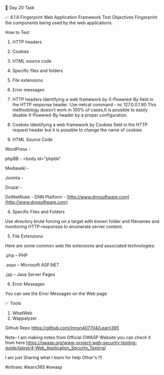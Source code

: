 🎯 Day 20 Task

✅ 4.1.8 Fingerprint Web Application Framework
Test Objectives
Fingerprint the components being used by the web applications.

How to Test

1. HTTP headers
2. Cookies
3. HTML source code
4. Specific files and folders
5. File extensions
6. Error messages

1. HTTP headers
Identifying a web framework by X-Powered-By field in the HTTP response header. Use netcat command -  nc 127.0.0.1 80
This methodology doesn’t work in 100% of cases,It is possible to easily disable X-Powered-By header by a proper configuration. 

2. Cookies
Identifying a web framework by Cookies field in the HTTP request header but it is possible to change the name of cookies

3. HTML Source Code

WordPress - <meta name="generator" content="WordPress 3.9.2" />


phpBB - <body id="phpbb"
              
              
Mediawiki - <meta name="generator" content="MediaWiki 1.21.9" />


Joomla - <meta name="generator" content="Joomla! - Open Source Content Management" />


Drupal - <meta name="Generator" content="Drupal 7 (http://drupal.org)" />


DotNetNuke - DNN Platform - [http://www.dnnsoftware.com](http://www.dnnsoftware.com)


4. Specific Files and Folders


Use directory brute forcing on a target with known folder and filenames and monitoring HTTP-responses to enumerate server content.


5. File Extensions


Here are some common web file extensions and associated technologies:


.php – PHP


.aspx – Microsoft ASP.NET


.jsp – Java Server Pages


6. Error Messages


You can see the Error Messages on the Web page 


✅ Tools


1. WhatWeb
2. Wappalyzer

Github Repo
https://github.com/Imran407704/Learn365

Note- I am making notes from Official OWASP Website you can check it from here
https://owasp.org/www-project-web-security-testing-guide/latest/4-Web_Application_Security_Testing/ 

I am just Sharing what I learn for help Other's !!!

#infosec #learn365 #owasp 
